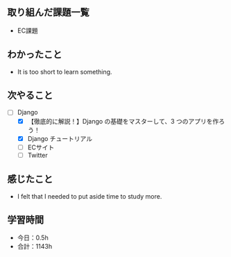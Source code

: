 ## 取り組んだ課題一覧
- EC課題   

## わかったこと
- It is too short to learn something.

## 次やること
- [ ] Django
   - [x] 【徹底的に解説！】Django の基礎をマスターして、3 つのアプリを作ろう！
   - [x] Django チュートリアル
   - [ ] ECサイト
   - [ ] Twitter

## 感じたこと
- I felt that I needed to put aside time to study more.

## 学習時間

- 今日：0.5h
- 合計：1143h
